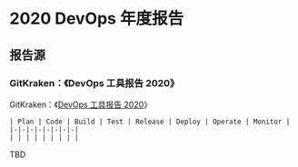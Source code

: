 # 2020 DevOps 年度报告

## 报告源

### GitKraken：《DevOps 工具报告 2020》

GitKraken：《[DevOps 工具报告 2020](https://www.gitkraken.com/resources/devops-report-2020)》

```process-card
| Plan | Code | Build | Test | Release | Deploy | Operate | Monitor |
|-|-|-|-|-|-|-|-|
| | | | | | | | |
```

TBD
